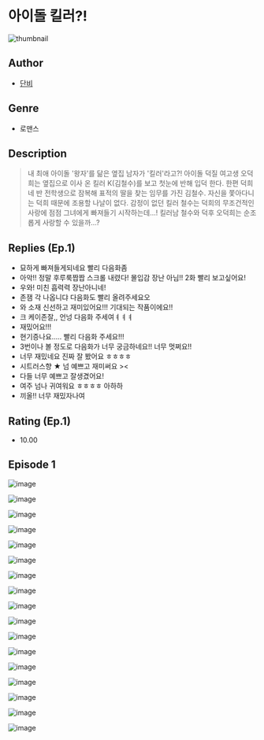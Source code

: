# 아이돌 킬러?!
![thumbnail](https://image-comic.pstatic.net/user_contents_data/challenge_comic/2023/05/25/324584/upload_7292510189200685108_480x623.jpeg)

## Author
- [단비](https://comic.naver.com/artistTitle?id=324584)

## Genre
- 로맨스

## Description
> 내 최애 아이돌 '왕자'를 닮은 옆집 남자가 '킬러'라고?! 아이돌 덕질 여고생 오덕희는 옆집으로 이사 온 킬러 K(김철수)를 보고 첫눈에 반해 입덕 한다. 한편 덕희네 반 전학생으로 잠복해 표적의 딸을 찾는 임무를 가진 김철수. 자신을 쫓아다니는 덕희 때문에 조용할 나날이 없다. 감정이 없던 킬러 철수는 덕희의 무조건적인 사랑에 점점 그녀에게 빠져들기 시작하는데...! 킬러남 철수와 덕후 오덕희는 순조롭게 사랑할 수 있을까...?

## Replies (Ep.1)
- 묘하게 빠져들게되네요 빨리 다음화좀
- 아악!! 정말 후루룩짭짭 스크롤 내렸다! 몰입감 장난 아님!! 2화 빨리 보고싶어요!
- 우와! 미친 흡력력 장난아니네!
- 존잼 각 나옵니댜 다음화도 빨리 올려주세요오
- 와 소재 신선하고 재미있어요!!! 기대되는 작품이에요!!
- 크 케이존잘,, 언넝 다음화 주세여ㅕㅕㅕ
- 재밌어요!!!
- 현기증나요..... 빨리 다음화 주세요!!!
- 3번이나 볼 정도로 다음화가 너무 궁금하네요!! 너무 멋쩌요!!
- 너무 재밌네요 진짜 잘 봤어요 ㅎㅎㅎㅎ
- 시트러스향 ★ 넘 예쁘고 재미써요 ><
- 다들 너무 예쁘고 잘생겼어요!
- 여주 넘나 귀여워요 ㅎㅎㅎㅎ 아하하
- 끼올!! 너무 재밌자나여

## Rating (Ep.1)
- 10.00

## Episode 1
![image](https://image-comic.pstatic.net/user_contents_data/challenge_comic/2023/05/25/324584/upload_3832618504196075877.jpeg)

![image](https://image-comic.pstatic.net/user_contents_data/challenge_comic/2023/05/25/324584/upload_3546920295471855462.jpeg)

![image](https://image-comic.pstatic.net/user_contents_data/challenge_comic/2023/05/25/324584/upload_3703424973074018870.jpeg)

![image](https://image-comic.pstatic.net/user_contents_data/challenge_comic/2023/05/25/324584/upload_3474358017040135523.jpeg)

![image](https://image-comic.pstatic.net/user_contents_data/challenge_comic/2023/05/25/324584/upload_7089010167721899831.jpeg)

![image](https://image-comic.pstatic.net/user_contents_data/challenge_comic/2023/05/25/324584/upload_3474352716329072953.jpeg)

![image](https://image-comic.pstatic.net/user_contents_data/challenge_comic/2023/05/25/324584/upload_4063763508682450276.jpeg)

![image](https://image-comic.pstatic.net/user_contents_data/challenge_comic/2023/05/25/324584/upload_7233401363264529250.jpeg)

![image](https://image-comic.pstatic.net/user_contents_data/challenge_comic/2023/05/25/324584/upload_7219945728875442532.jpeg)

![image](https://image-comic.pstatic.net/user_contents_data/challenge_comic/2023/05/25/324584/upload_7363720978946732083.jpeg)

![image](https://image-comic.pstatic.net/user_contents_data/challenge_comic/2023/05/25/324584/upload_7075490800245747814.jpeg)

![image](https://image-comic.pstatic.net/user_contents_data/challenge_comic/2023/05/25/324584/upload_4136102392999524656.jpeg)

![image](https://image-comic.pstatic.net/user_contents_data/challenge_comic/2023/05/25/324584/upload_4048792373728535861.jpeg)

![image](https://image-comic.pstatic.net/user_contents_data/challenge_comic/2023/05/25/324584/upload_3905808573688656230.jpeg)

![image](https://image-comic.pstatic.net/user_contents_data/challenge_comic/2023/05/25/324584/upload_4049971041566864434.jpeg)

![image](https://image-comic.pstatic.net/user_contents_data/challenge_comic/2023/05/25/324584/upload_3834878000611274852.jpeg)

![image](https://image-comic.pstatic.net/user_contents_data/challenge_comic/2023/05/25/324584/upload_3906088970658855013.jpeg)
